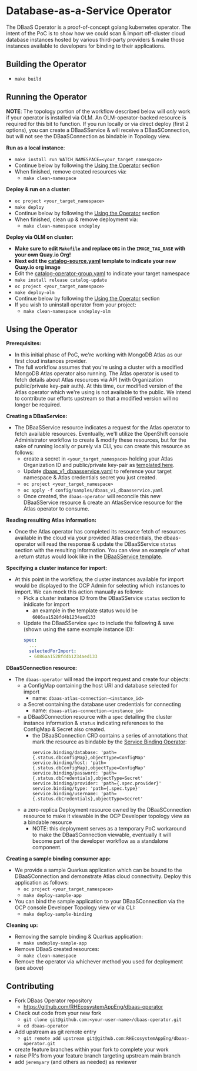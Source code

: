 # Database-as-a-Service Operator
The DBaaS Operator is a proof-of-concept golang kubernetes operator. The intent of the PoC is to show how we could 
scan & import off-cluster cloud database instances hosted by various third-party providers & make those instances 
available to developers for binding to their applications.

## Building the Operator
- `make build`

## Running the Operator
**NOTE**: The topology portion of the workflow described below will *only* work if your operator is installed via OLM. 
An OLM-operator-backed resource is required for this bit to function. If you run locally or via direct deploy (first 2 
options), you can create a DBaaSService & will receive a DBaaSConnection, but will not see the DBaaSConnection as 
bindable in Topology view.

**Run as a local instance**:
- `make install run WATCH_NAMESPACE=<your_target_namespace>`
- Continue below by following the [Using the Operator](#using-the-operator) section 
- When finished, remove created resources via:
  - `make clean-namespace`

**Deploy & run on a cluster:**
- `oc project <your_target_namespace>`
- `make deploy`
- Continue below by following the [Using the Operator](#using-the-operator) section
- When finished, clean up & remove deployment via:
  - `make clean-namespace undeploy`

**Deploy via OLM on cluster:**
- **Make sure to edit `Makefile` and replace `ORG` in the `IMAGE_TAG_BASE` with your own Quay.io Org!**
- **Next edit the [catalog-source.yaml](config/samples/catalog-source.yaml) template to indicate your new Quay.io org image**
- Edit the [catalog-operator-group.yaml](config/samples/catalog-operator-group.yaml) to indicate your target namespace  
- `make install release catalog-update`
- `oc project <your_target_namespace>`
- `make deploy-olm`
- Continue below by following the [Using the Operator](#using-the-operator) section
- If you wish to uninstall operator from your project:
  - `make clean-namespace undeploy-olm`

## Using the Operator
   
**Prerequisites:**
- In this initial phase of PoC, we're working with MongoDB Atlas as our first cloud instances provider.
- The full workflow assumes that you're using a cluster with a modified MongoDB Atlas operator also running. The Atlas 
  operator is used to fetch details about Atlas resources via API (with Organization public/private key-pair auth). At
  this time, our modified version of the Atlas operator which we're using is not available to the public. We intend to
  contribute our efforts upstream so that a modified version will no longer be required.

**Creating a DBaaService:**
- The DBaaSService resource indicates a request for the Atlas operator to fetch available resources. Eventually, we'll
  utilize the OpenShift console Administrator workflow to create & modify these resources, but for the sake of running
  locally or purely via CLI, you can create this resource as follows:
  - create a secret in `<your_target_namespace>` holding your Atlas Organization ID and public/private key-pair as 
    [templated here](config/samples/example-atlas-credentials-secret.yaml).
  - Update [dbaas_v1_dbaasservice.yaml](config/samples/dbaas_v1_dbaasservice.yaml) to reference your target namespace & 
    Atlas credentials secret you just created.
  - `oc project <your_target_namespace>`
  - `oc apply -f config/samples/dbaas_v1_dbaasservice.yaml`
  - Once created, the `dbaas-operator` will reconcile this new DBaaSService resource & create an AtlasService resource
  for the Atlas operator to consume. 

**Reading resulting Atlas information:**
- Once the Atlas operator has completed its resource fetch of resources available in the cloud via your provided Atlas 
  credentials, the dbaas-operator will read the response & update the DBaaSService `status` section with the resulting
  information. You can view an example of what a return status would look like in the 
  [DBaaSService template](config/samples/dbaas_v1_dbaasservice.yaml).
  
**Specifying a cluster instance for import:**
- At this point in the workflow, the cluster instances available for import would be displayed to the OCP Admin for 
  selecting which instances to import. We can mock this action manually as follows:
  - Pick a cluster instance ID from the DBaaSService `status` section to inidicate for import
    - an example in the template status would be `6086aa1528fd4b1234aed133`
  - Update the DBaaSService `spec` to include the following & save (shown using the same example instance ID):
    ```yaml
    spec:
      ...
      selectedForImport:
      - 6086aa1528fd4b1234aed133
    ```
  
**DBaaSConnection resource:**
- The `dbaas-operator` will read the import request and create four objects:
  - a ConfigMap containing the host URI and database selected for import
    - name: `dbaas-atlas-connection-<instance_id>`
  - a Secret containing the database user credentials for connecting
    - name: `dbaas-atlas-connection-<instance_id>`
  - a DBaaSConnection resource with a `spec` detailing the cluster instance information & `status` indicating references
  to the ConfigMap & Secret also created.
    - the DBaaSConnection CRD contains a series of annotations that mark the resource as bindable by the 
      [Service Binding Operator](https://github.com/redhat-developer/service-binding-operator):
      ```
      service.binding/database: 'path={.status.dbConfigMap},objectType=ConfigMap'
      service.binding/host: 'path={.status.dbConfigMap},objectType=ConfigMap'
      service.binding/password: 'path={.status.dbCredentials},objectType=Secret'
      service.binding/provider: 'path={.spec.provider}'
      service.binding/type: 'path={.spec.type}'
      service.binding/username: 'path={.status.dbCredentials},objectType=Secret'
      ```
  - a zero-replica Deployment resource owned by the DBaaSConnection resource to make it viewable in the OCP Developer
    topology view as a bindable resource
    - NOTE: this deployment serves as a temporary PoC workaround to make the DBaaSConnection viewable, eventually it will 
      become part of the developer workflow as a standalone component.

**Creating a sample binding consumer app:**
  - We provide a sample Quarkus application which can be bound to the DBaaSConnection and demonstrate Atlas cloud 
    connectivity. Deploy this application as follows:
    - `oc project <your_target_namespace>`
    - `make deploy-sample-app`
  - You can bind the sample application to your DBaaSConnection via the OCP console Developer Topology view or via CLI:
    - `make deploy-sample-binding`

**Cleaning up:**
- Removing the sample binding & Quarkus application:
  - `make undeploy-sample-app`
- Remove DBaaS created resources:
  - `make clean-namespace`
- Remove the operator via whichever method you used for deployment (see above)

## Contributing

- Fork DBaas Operator repository
  - https://github.com/RHEcosystemAppEng/dbaas-operator
- Check out code from your new fork
  - `git clone git@github.com:<your-user-name>/dbaas-operator.git`
  - `cd dbaas-operator`
- Add upstream as git remote entry
  - `git remote add upstream git@github.com:RHEcosystemAppEng/dbaas-operator.git`
- create feature branches within your fork to complete your work
- raise PR's from your feature branch targeting upstream main branch
- add `jeremyary` (and others as needed) as reviewer